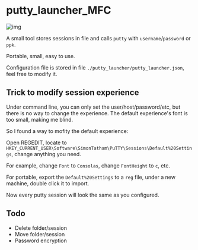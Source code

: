 # putty_launcher_MFC

![img](https://github.com/captainwong/Tools/blob/master/putty_launcher_MFC/putty_launcher_MFC.png?raw=true)

A small tool stores sessions in file and calls `putty` with `username`/`password` or `ppk`. 

Portable, small, easy to use.

Configuration file is stored in file `./putty_launcher/putty_launcher.json`, feel free to modify it. 

## Trick to modify session experience

Under command line, you can only set the user/host/password/etc, but there is no way to change the experience. The default experience's font is too small, making me blind.

So I found a way to mofity the default experience:

Open REGEDIT, locate to `HKEY_CURRENT_USER\Software\SimonTatham\PuTTY\Sessions\Default%20Settings`, change anything you need.

For example, change `Font` to `Consolas`, change `FontHeight` to `c`, etc.

For portable, export the `Default%20Settings` to a `reg` file, under a new machine, double click it to import.

Now every putty session will look the same as you configured.

## Todo

* Delete folder/session
* Move folder/session
* Password encryption

